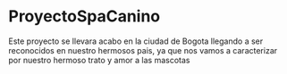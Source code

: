 # ProyectoSpaCanino
Este proyecto se llevara acabo en la ciudad de Bogota llegando a ser reconocidos en nuestro hermosos pais, ya que nos vamos a caracterizar por nuestro hermoso trato y amor a las mascotas
